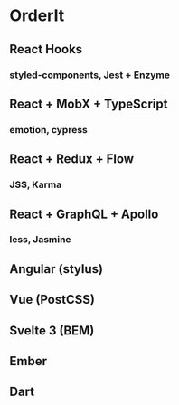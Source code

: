# OrderIt

## React Hooks
###   styled-components, Jest + Enzyme

## React + MobX + TypeScript
###   emotion, cypress

## React + Redux + Flow
###   JSS, Karma

## React + GraphQL + Apollo
###   less, Jasmine

## Angular (stylus)

## Vue (PostCSS)

## Svelte 3 (BEM)

## Ember

## Dart
